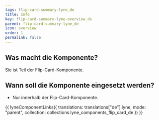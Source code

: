 ```yaml
---
tags: flip-card-summary-lyne_de
title: Info
key: flip-card-summary-lyne-overview_de
parent: flip-card-summary-lyne_de
icon: overview
order: 1
permalink: false
---
```


## Was macht die Komponente?
Sie ist Teil der Flip-Card-Komponente.

## Wann soll die Komponente eingesetzt werden?
* Nur innerhalb der Flip-Card-Komponente.

{{ lyneComponentLinks({
  translations: translations["de"].lyne,
  mode: "parent",
  collection: collections.lyne_components_flip_card_de
}) }}

